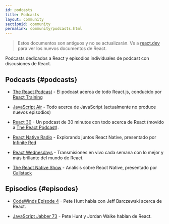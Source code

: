 ```yaml
---
id: podcasts
title: Podcasts
layout: community
sectionid: community
permalink: community/podcasts.html
---
```


<div class="scary">

> Estos documentos son antiguos y no se actualizarán. Ve a [react.dev](https://es.react.dev/) para ver los nuevos documentos de React.

</div>

Podcasts dedicados a React y episodios individuales de podcast con discusiones de React.

## Podcasts {#podcasts}

- [The React Podcast](https://reactpodcast.simplecast.fm/) - El podcast acerca de todo React.js, conducido por [React Training](https://reacttraining.com)

- [JavaScript Air](https://javascriptair.com/) - Todo acerca de JavaScript (actualmente no produce nuevos episodios)

- [React 30](https://react30.com/) - Un podcast de 30 minutos con todo acerca de React (movido a [The React Podcast](https://reactpodcast.simplecast.fm/)).

- [React Native Radio](https://reactnativeradio.com) - Explorando juntos React Native, presentado por [Infinite Red](https://infinite.red)

- [React Wednesdays](https://www.telerik.com/react-wednesdays) - Transmisiones en vivo cada semana con lo mejor y más brillante del mundo de React.

- [The React Native Show](https://callstack.com/podcast-react-native-show) - Análisis sobre React Native, presentado por [Callstack](https://callstack.com/?utm_campaign=Podcast&utm_source=reactjs_org&utm_medium=community_podcasts)

## Episodios {#episodes}

- [CodeWinds Episode 4](https://codewinds.com/podcast/004.html) - Pete Hunt habla con Jeff Barczewski acerca de React.


- [JavaScript Jabber 73](https://devchat.tv/js-jabber/073-jsj-react-with-pete-hunt-and-jordan-walke) - Pete Hunt y Jordan Walke hablan de React.

